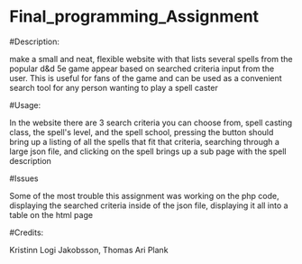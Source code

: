 # Final_programming_Assignment

#Description:

<p>make a small and neat, flexible website with that lists several spells from the popular d&d 5e game appear based on searched criteria input from the user. This is useful for fans of the game and can be used as a convenient search tool for any person wanting to play a spell caster</p>

#Usage:

<p>In the website there are 3 search criteria you can choose from, spell casting class, the spell's level, and the spell school, pressing the button should bring up a listing of all the spells that fit that criteria, searching through a large json file, and clicking on the spell brings up a sub page with the spell description</p>

#Issues

<p>Some of the most trouble this assignment was working on the php code, displaying the searched criteria inside of the json file, displaying it all into a table on the html page</p>
#Credits:

<p>Kristinn Logi Jakobsson, Thomas Ari Plank</p>